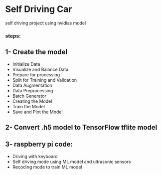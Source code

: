 # Self Driving Car
self driving project using nvidias model

### steps:

## 1- Create the model
-  Initialize Data
-  Visualize and Balance Data
-  Prepare for processing
-  Split for Training and Validation
-  Data Augmentation
-  Data Preprocessing
-  Batch Generator
-  Creating the Model
-  Train the Model
-  Save and Plot the Model


## 2- Convert .h5 model to TensorFlow tflite model

## 3- raspberry pi code:
-  Driving with keyboard 
-  Self driving mode using ML model and ultrasonic sensors 
-  Recoding mode to train ML model
